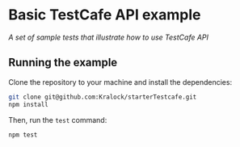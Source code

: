 # Basic TestCafe API example

*A set of sample tests that illustrate how to use TestCafe API*

## Running the example

Clone the repository to your machine and install the dependencies:

```sh
git clone git@github.com:Kralock/starterTestcafe.git
npm install
```

Then, run the `test` command:

```sh
npm test
```
